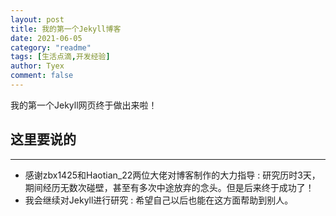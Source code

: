 ```yaml
---
layout: post
title: 我的第一个Jekyll博客
date: 2021-06-05
category: "readme"
tags: [生活点滴,开发经验]
author: Tyex
comment: false
---
```


我的第一个Jekyll网页终于做出来啦！


## 这里要说的

---

- 感谢zbx1425和Haotian_22两位大佬对博客制作的大力指导
    : 研究历时3天，期间经历无数次碰壁，甚至有多次中途放弃的念头。但是后来终于成功了！
- 我会继续对Jekyll进行研究
    : 希望自己以后也能在这方面帮助到别人。